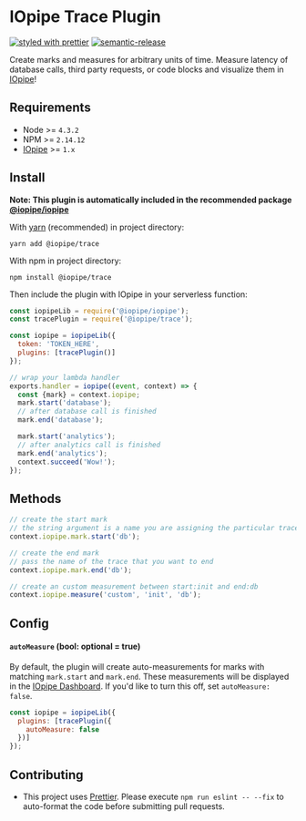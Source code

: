 # IOpipe Trace Plugin

[![styled with prettier](https://img.shields.io/badge/styled_with-prettier-ff69b4.svg)](https://github.com/prettier/prettier)
[![semantic-release](https://img.shields.io/badge/%20%20%F0%9F%93%A6%F0%9F%9A%80-semantic--release-e10079.svg)](https://github.com/semantic-release/semantic-release)

Create marks and measures for arbitrary units of time. Measure latency of database calls, third party requests, or code blocks and visualize them in [IOpipe](https://iopipe.com)!

## Requirements
- Node >= `4.3.2`
- NPM >= `2.14.12`
- [IOpipe](https://github.com/iopipe/iopipe-js) >= `1.x`

## Install

__Note: This plugin is automatically included in the recommended package [@iopipe/iopipe](https://github.com/iopipe/iopipe-js)__

With [yarn](https://yarnpkg.com) (recommended) in project directory:

`yarn add @iopipe/trace`

With npm in project directory:

`npm install @iopipe/trace`

Then include the plugin with IOpipe in your serverless function:

```js
const iopipeLib = require('@iopipe/iopipe');
const tracePlugin = require('@iopipe/trace');

const iopipe = iopipeLib({
  token: 'TOKEN_HERE',
  plugins: [tracePlugin()]
});

// wrap your lambda handler
exports.handler = iopipe((event, context) => {
  const {mark} = context.iopipe;
  mark.start('database');
  // after database call is finished
  mark.end('database');

  mark.start('analytics');
  // after analytics call is finished
  mark.end('analytics');
  context.succeed('Wow!');
});
```

## Methods

```js
// create the start mark
// the string argument is a name you are assigning the particular trace
context.iopipe.mark.start('db');

// create the end mark
// pass the name of the trace that you want to end
context.iopipe.mark.end('db');

// create an custom measurement between start:init and end:db
context.iopipe.measure('custom', 'init', 'db');
```

## Config

#### `autoMeasure` (bool: optional = true)

By default, the plugin will create auto-measurements for marks with matching `mark.start` and `mark.end`. These measurements will be displayed in the [IOpipe Dashboard](https://dashboard.iopipe.com). If you'd like to turn this off, set `autoMeasure: false`.

```js
const iopipe = iopipeLib({
  plugins: [tracePlugin({
    autoMeasure: false
  })]
});
```

## Contributing
- This project uses [Prettier](https://github.com/prettier/prettier). Please execute `npm run eslint -- --fix` to auto-format the code before submitting pull requests.
